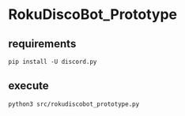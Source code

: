 # RokuDiscoBot_Prototype

## requirements

```
pip install -U discord.py
```

## execute

```
python3 src/rokudiscobot_prototype.py
```